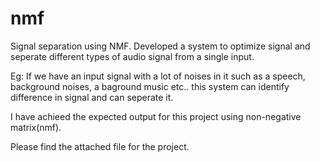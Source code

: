 # nmf
Signal separation using NMF.
Developed a system to optimize signal and seperate different types of audio signal from a single input.

Eg: If we have an input signal with a lot of noises in it such as a speech, background noises, a baground music etc..
this system can identify difference in signal and can seperate it.

I have achieed the expected output for this project using non-negative matrix(nmf).


Please find the attached file for the project.
